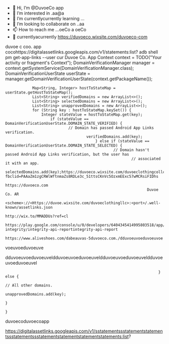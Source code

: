 - 👋 Hi, I’m @DuvoeCo app 
- 👀 I’m interested in .aa@a
- 🌱 I’m currentlycurrently learning ...
- 💞️ I’m looking to collaborate on ..aa
- 📫 How to reach me ...oeCo a
oeCo 
- 👀 
currentlyacurrently https://duvoeco.wixsite.com/duvoeco-com
<intent-filter android:autoVerify="true">
    <action android:name="android.intent.action.VIEW" />
        <category android:name="android.intent.category.DEFAULT" />
            <category android:name="android.intent.category.BROWSABLE" />duvoe c 
coo. app 
cocohttps://digitalassetlinks.googleapis.com/v1/statements:list?
adb shell pm get-app-links --user cur Duvoe Co. App
Context context = TODO("Your activity or fragment's Context");
DomainVerificationManager manager =
        context.getSystemService(DomainVerificationManager.class);
        DomainVerificationUserState userState =
                manager.getDomainVerificationUserState(context.getPackageName());

                Map<String, Integer> hostToStateMap = userState.getHostToStateMap();
                List<String> verifiedDomains = new ArrayList<>();
                List<String> selectedDomains = new ArrayList<>();
                List<String> unapprovedDomains = new ArrayList<>();
                for (String key : hostToStateMap.keySet()) {
                    Integer stateValue = hostToStateMap.get(key);
                        if (stateValue == DomainVerificationUserState.DOMAIN_STATE_VERIFIED) {
                                // Domain has passed Android App Links verification.
                                        verifiedDomains.add(key);
                                            } else if (stateValue == DomainVerificationUserState.DOMAIN_STATE_SELECTED) {
                                                    // Domain hasn't passed Android App Links verification, but the user has
                                                            // associated it with an app.
                                                                    selectedDomains.add(key);https://duvoeco.wixsite.com/duvoeclothingcollc?fbclid=PAAaZm1zgCRWlWftnmaZs8RDLe3c_51ttsCKnVc5OzxmEExc57wMCRsiFIDhs
                                                                   https://duvoeco.com
                                                                   Duvoe Co. AR 
                                                                   <scheme>://<Https://duvoe.wixsite.com/duvoeclothingllc>:<port>/.well-known/assetlinks.json
                                                                   http://wix.to/MMADDUs?ref=cl
                                                                   https://play.google.com/console/u/0/developers/6404345414995803518/app/4973273727715659609/app-integrity/integrity-api-reportintegrity-api-report
                                                                   https://www.aliveshoes.com/dabeauvas-5duvoeco.com./dduvoeuvoeduvoeuvoe
voeuvoeduvoeuve

dduvoeuvoeduvoeuveldduvoeuvoeduvoeuveldduvoeuvoeduvoeuveldduvoeuvoeduvoeuvel

                                                                        } else {
                                                                                // All other domains.
                                                                                        unapprovedDomains.add(key);
                                                                                            }
                                                                                            }

<!---
DuvoCo/DuvoCo is a ✨ special ✨ repository because its `README.md` (this file) appears on your GitHub profile.
You can click the Preview link to take a look at your changes.
--->
duvoecoduvoecoapp

https://digitalassetlinks.googleapis.com/v1/sstatementssstatementstatementssstatementssstatementstatementstatementstatements:list?
